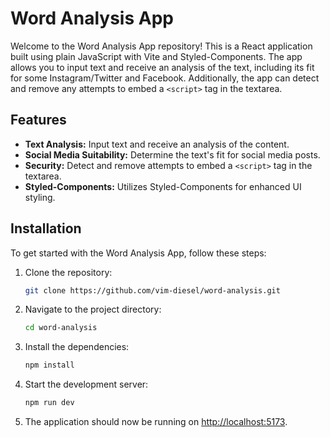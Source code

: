 # Word Analysis App

Welcome to the Word Analysis App repository! This is a React application built using plain JavaScript with Vite and Styled-Components. The app allows you to input text and receive an analysis of the text, including its fit for some Instagram/Twitter and Facebook. Additionally, the app can detect and remove any attempts to embed a `<script>` tag in the textarea.

## Features

- **Text Analysis:** Input text and receive an analysis of the content.
- **Social Media Suitability:** Determine the text's fit for social media posts.
- **Security:** Detect and remove attempts to embed a `<script>` tag in the textarea.
- **Styled-Components:** Utilizes Styled-Components for enhanced UI styling.

## Installation

To get started with the Word Analysis App, follow these steps:

1. Clone the repository:

    ```bash
    git clone https://github.com/vim-diesel/word-analysis.git
    ```

2. Navigate to the project directory:

    ```bash
    cd word-analysis
    ```

3. Install the dependencies:

    ```bash
    npm install
    ```

4. Start the development server:

    ```bash
    npm run dev
    ```

5. The application should now be running on [http://localhost:5173](http://localhost:5173).
